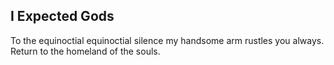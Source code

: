 I Expected Gods
---------------
To the equinoctial equinoctial silence my handsome arm rustles you always.  
Return to the homeland of the souls.  
